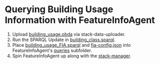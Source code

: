 # Querying Building Usage Information with FeatureInfoAgent
1) Upload [building_usage.obda](./building_usage.obda) via stack-data-uploader.
2) Run the SPARQL Update in [building_class.sparql](building_class.sparql).
3) Place [building_usage_FIA.sparql](queries/building_usage_FIA.sparql) and [fia-config.json](queries/fia-config.json) into FeatureInfoAgent's [queries](https://github.com/cambridge-cares/TheWorldAvatar/tree/main/Agents/FeatureInfoAgent/queries) subfolder.
4) Spin FeatureInfoAgent up along with the [stack-manager](https://github.com/cambridge-cares/TheWorldAvatar/tree/main/Deploy/stacks/dynamic/stack-manager#adding-the-feature-info-agent).